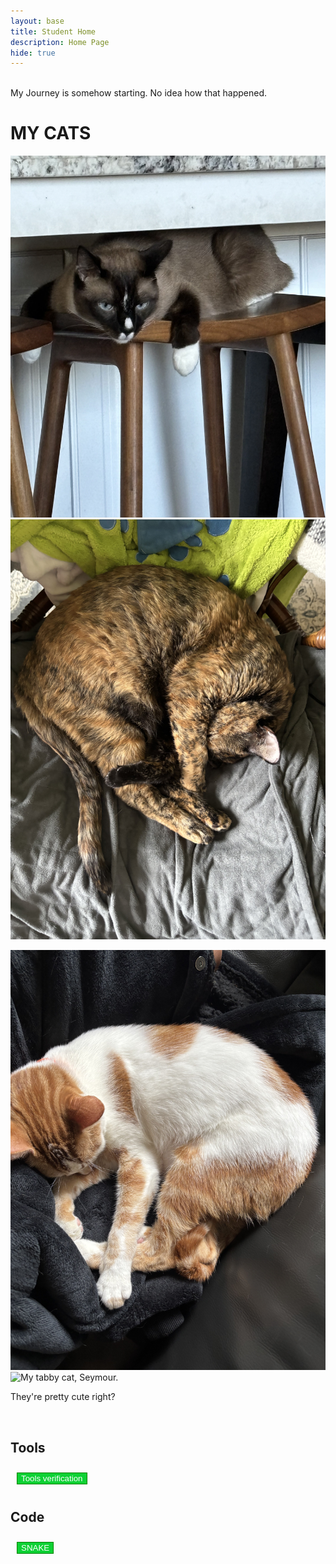 ```yaml
---
layout: base
title: Student Home 
description: Home Page
hide: true
---
```

<style>

button {
  color:white;
  background-color:#0dd134;
  margin:10px;
  border: 1px solid green;
}
</style>

<br>
My Journey is somehow starting. No idea how that happened.
<br>

# MY CATS
![My siamese cat, Charlie.](images/IMG_0125.jpg)
![My tortoise shell cat, Lisa.](images/IMG_0470.jpg)

![My orange/white cat, bart](images/IMG_0471.jpg)
![My tabby cat, Seymour.](images/IMG_0473.jpg)

They're pretty cute right?

<br>

## Tools
<a href="/notebooks/Foundation/B-tools_and_equipment/2023-08-22-devops_tools-verify.ipynb">
<button> Tools verification </button>
</a>

## Code

<a href="snake.md">
<button> SNAKE </button>
</a>